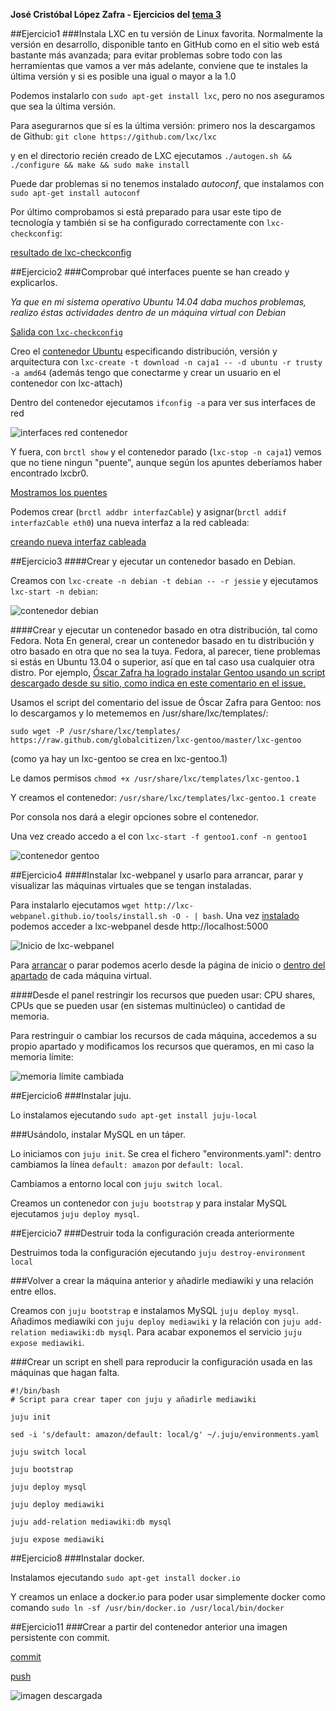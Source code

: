 **José Cristóbal López Zafra - Ejercicios del [tema 3](http://jj.github.io/CC/documentos/temas/Contenedores)**

##Ejercicio1
###Instala LXC en tu versión de Linux favorita. Normalmente la versión en desarrollo, disponible tanto en GitHub como en el sitio web está bastante más avanzada; para evitar problemas sobre todo con las herramientas que vamos a ver más adelante, conviene que te instales la última versión y si es posible una igual o mayor a la 1.0

Podemos instalarlo con `sudo apt-get install lxc`, pero no nos aseguramos que sea la última versión.

Para asegurarnos que sí es la última versión: primero nos la descargamos de Github: `git clone https://github.com/lxc/lxc`

y en el directorio recién creado de LXC ejecutamos `./autogen.sh && ./configure && make && sudo make install`

Puede dar problemas si no tenemos instalado *autoconf*, que instalamos con `sudo apt-get install autoconf`

Por último comprobamos si está preparado para usar este tipo de tecnología y también si se ha configurado correctamente con `lxc-checkconfig`:

[resultado de lxc-checkconfig](https://i.gyazo.com/2aa012ee5742ea2a98844cc5a42efacb.png)


##Ejercicio2
###Comprobar qué interfaces puente se han creado y explicarlos.

*Ya que en mi sistema operativo Ubuntu 14.04 daba muchos problemas, realizo éstas actividades dentro de un máquina virtual con Debian*

[Salida con `lxc-checkconfig`](http://i.imgur.com/SVOvw9o.png)

Creo el [contenedor Ubuntu](http://i.imgur.com/7qnGvBp.png) especificando distribución, versión y arquitectura con `lxc-create -t download -n caja1 -- -d ubuntu -r trusty -a amd64`
(además tengo que conectarme y crear un usuario en el contenedor con lxc-attach)

Dentro del contenedor ejecutamos `ifconfig -a` para ver sus interfaces de red

![interfaces red contenedor](http://i.imgur.com/f3aK9oN.png)


Y fuera, con `brctl show` y el contenedor parado (`lxc-stop -n caja1`) vemos que no tiene ningun "puente", aunque según los apuntes deberíamos haber encontrado lxcbr0.

[Mostramos los puentes](http://i.imgur.com/VTUNU2e.png)

Podemos crear (`brctl addbr interfazCable`) y asignar(`brctl addif interfazCable eth0`) una nueva interfaz a la red cableada: 

[creando nueva interfaz cableada](http://i.imgur.com/z005i6V.png)


##Ejercicio3
####Crear y ejecutar un contenedor basado en Debian.

Creamos con `lxc-create -n debian -t debian -- -r jessie` y ejecutamos  `lxc-start -n debian`:

![contenedor debian](http://i.imgur.com/7CBpcgf.png)

####Crear y ejecutar un contenedor basado en otra distribución, tal como Fedora. Nota En general, crear un contenedor basado en tu distribución y otro basado en otra que no sea la tuya. Fedora, al parecer, tiene problemas si estás en Ubuntu 13.04 o superior, así que en tal caso usa cualquier otra distro. Por ejemplo, [Óscar Zafra ha logrado instalar Gentoo usando un script descargado desde su sitio, como indica en este comentario en el issue.](https://github.com/IV-GII/GII-2013/issues/87#issuecomment-28639976)

Usamos el script del comentario del issue de Óscar Zafra para Gentoo: nos lo descargamos y lo metememos en /usr/share/lxc/templates/:

`sudo wget -P /usr/share/lxc/templates/ https://raw.github.com/globalcitizen/lxc-gentoo/master/lxc-gentoo`

(como ya hay un lxc-gentoo se crea en lxc-gentoo.1)

Le damos permisos `chmod +x /usr/share/lxc/templates/lxc-gentoo.1`

Y creamos el contenedor: `/usr/share/lxc/templates/lxc-gentoo.1 create`

Por consola nos dará a elegir opciones sobre el contenedor.

Una vez creado accedo a el con `lxc-start -f gentoo1.conf -n gentoo1`


![contenedor gentoo](http://i.imgur.com/cCTjZIj.png)


##Ejercicio4
####Instalar lxc-webpanel y usarlo para arrancar, parar y visualizar las máquinas virtuales que se tengan instaladas.

Para instalarlo ejecutamos `wget http://lxc-webpanel.github.io/tools/install.sh -O - | bash`. Una vez [instalado](http://i.imgur.com/JaNpX1j.png) podemos acceder a lxc-webpanel desde http://localhost:5000

![Inicio de lxc-webpanel](http://i.imgur.com/y3uYqMI.png)

Para [arrancar](http://i.imgur.com/3KlESRO.png) o parar podemos acerlo desde la página de inicio o [dentro del apartado](http://i.imgur.com/7scdoPt.png) de cada máquina virtual.


####Desde el panel restringir los recursos que pueden usar: CPU shares, CPUs que se pueden usar (en sistemas multinúcleo) o cantidad de memoria.

Para restringuir o cambiar los recursos de cada máquina, accedemos a su propio apartado y modificamos los recursos que queramos, en mi caso la memoria límite:

![memoria límite cambiada](http://i.imgur.com/FR16uyY.png)



##Ejercicio6
###Instalar juju.

Lo instalamos ejecutando `sudo apt-get install juju-local`

###Usándolo, instalar MySQL en un táper.

Lo iniciamos con `juju init`. Se crea el fichero "environments.yaml": dentro cambiamos la línea `default: amazon` por `default: local`.

Cambiamos a entorno local con `juju switch local`.

Creamos un contenedor con `juju bootstrap` y para instalar MySQL ejecutamos `juju deploy mysql`.


##Ejercicio7
###Destruir toda la configuración creada anteriormente

Destruimos toda la configuración ejecutando `juju destroy-environment local`

###Volver a crear la máquina anterior y añadirle mediawiki y una relación entre ellos.

Creamos con `juju bootstrap` e instalamos MySQL `juju deploy mysql`. Añadimos mediawiki con `juju deploy mediawiki` y la relación con `juju add-relation mediawiki:db mysql`. Para acabar exponemos el servicio `juju expose mediawiki`. 

###Crear un script en shell para reproducir la configuración usada en las máquinas que hagan falta.

```
#!/bin/bash
# Script para crear taper con juju y añadirle mediawiki

juju init

sed -i 's/default: amazon/default: local/g' ~/.juju/environments.yaml

juju switch local

juju bootstrap

juju deploy mysql

juju deploy mediawiki

juju add-relation mediawiki:db mysql

juju expose mediawiki
```

##Ejercicio8
###Instalar docker.

Instalamos ejecutando `sudo apt-get install docker.io`

Y creamos un enlace a docker.io para poder usar simplemente docker como comando `sudo ln -sf /usr/bin/docker.io /usr/local/bin/docker`

##Ejercicio11
###Crear a partir del contenedor anterior una imagen persistente con commit.

[commit](https://i.gyazo.com/632055da2613fa0ad79d1b4eea0a8ae3.png)

[push](https://i.gyazo.com/1de41e768524c9bf62a2987eb2b289f8.png)

![imagen descargada](https://i.gyazo.com/bdbc799abe477c99ae3a1d1c4d35dcf6.png)





